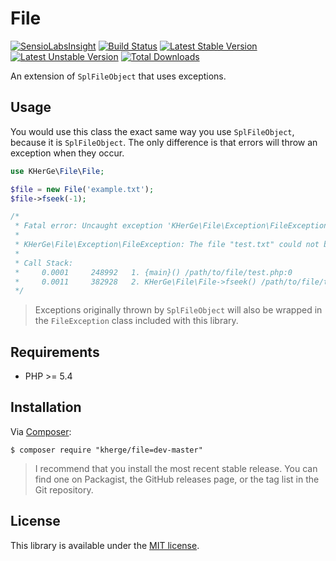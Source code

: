 File
====

[![SensioLabsInsight][]](https://insight.sensiolabs.com/projects/cd51bc0a-cb5c-41df-b500-9be18b98fd5d)
[![Build Status][]](https://travis-ci.org/kherge-abandoned/php-file)
[![Latest Stable Version][]](https://packagist.org/packages/kherge/file)
[![Latest Unstable Version][]](https://packagist.org/packages/kherge/file)
[![Total Downloads][]](https://packagist.org/packages/kherge/file)

An extension of `SplFileObject` that uses exceptions.

Usage
-----

You would use this class the exact same way you use `SplFileObject`, because
it is `SplFileObject`. The only difference is that errors will throw an
exception when they occur.

```php
use KHerGe\File\File;

$file = new File('example.txt');
$file->fseek(-1);

/* 
 * Fatal error: Uncaught exception 'KHerGe\File\Exception\FileException' with message 'The file "test.txt" could not be seeked.' in /path/to/file/src/lib/KHerGe/File/Exception/FileException.php on line 157
 *
 * KHerGe\File\Exception\FileException: The file "test.txt" could not be seeked. in /path/to/file/src/lib/KHerGe/File/Exception/FileException.php on line 157
 *
 * Call Stack:
 *     0.0001     248992   1. {main}() /path/to/file/test.php:0
 *     0.0011     382928   2. KHerGe\File\File->fseek() /path/to/file/test.php:6
 */
```

> Exceptions originally thrown by `SplFileObject` will also be wrapped in the
> `FileException` class included with this library.

Requirements
------------

- PHP >= 5.4

Installation
------------

Via [Composer][]:

    $ composer require "kherge/file=dev-master"

> I recommend that you install the most recent stable release. You can find one
> on Packagist, the GitHub releases page, or the tag list in the Git repository.

License
-------

This library is available under the [MIT license](LICENSE).

[SensioLabsInsight]: https://insight.sensiolabs.com/projects/cd51bc0a-cb5c-41df-b500-9be18b98fd5d/mini.png
[Build Status]: https://travis-ci.org/kherge/php-file.png?branch=master
[Latest Stable Version]: https://poser.pugx.org/kherge/file/v/stable.png
[Latest Unstable Version]: https://poser.pugx.org/kherge/file/v/unstable.png
[Total Downloads]: https://poser.pugx.org/kherge/file/downloads.png

[Composer]: http://getcomposer.org/

